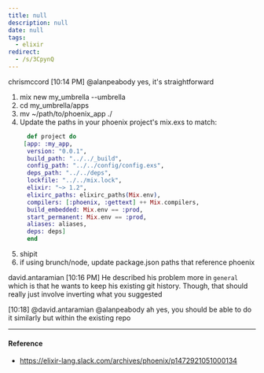 ```yaml
---
title: null
description: null
date: null
tags:
  - elixir
redirect:
  - /s/3CpynQ
---
```


chrismccord [10:14 PM] @alanpeabody yes, it's straightforward

1. mix new my_umbrella --umbrella
2. cd my_umbrella/apps
3. mv ~/path/to/phoenix_app ./
4. Update the paths in your phoenix project's mix.exs to match:
   ```elixir
     def project do
   	[app: :my_app,
   	 version: "0.0.1",
   	 build_path: "../../_build",
   	 config_path: "../../config/config.exs",
   	 deps_path: "../../deps",
   	 lockfile: "../../mix.lock",
   	 elixir: "~> 1.2",
   	 elixirc_paths: elixirc_paths(Mix.env),
   	 compilers: [:phoenix, :gettext] ++ Mix.compilers,
   	 build_embedded: Mix.env == :prod,
   	 start_permanent: Mix.env == :prod,
   	 aliases: aliases,
   	 deps: deps]
     end
   ```
5. shipit
6. if using brunch/node, update package.json paths that reference phoenix

david.antaramian [10:16 PM] He described his problem more in `general` which is that he wants to keep his existing git history. Though, that should really just involve inverting what you suggested

[10:18] @david.antaramian @alanpeabody ah yes, you should be able to do it similarly but within the existing repo

---

#### Reference

- https://elixir-lang.slack.com/archives/phoenix/p1472921051000134
